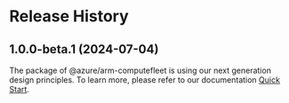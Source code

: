 # Release History
    
## 1.0.0-beta.1 (2024-07-04)

The package of @azure/arm-computefleet is using our next generation design principles. To learn more, please refer to our documentation [Quick Start](https://aka.ms/azsdk/js/mgmt/quickstart).
